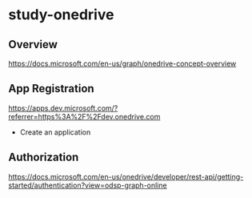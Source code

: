 # study-onedrive

## Overview

https://docs.microsoft.com/en-us/graph/onedrive-concept-overview

## App Registration

https://apps.dev.microsoft.com/?referrer=https%3A%2F%2Fdev.onedrive.com

- Create an application

## Authorization

https://docs.microsoft.com/en-us/onedrive/developer/rest-api/getting-started/authentication?view=odsp-graph-online

